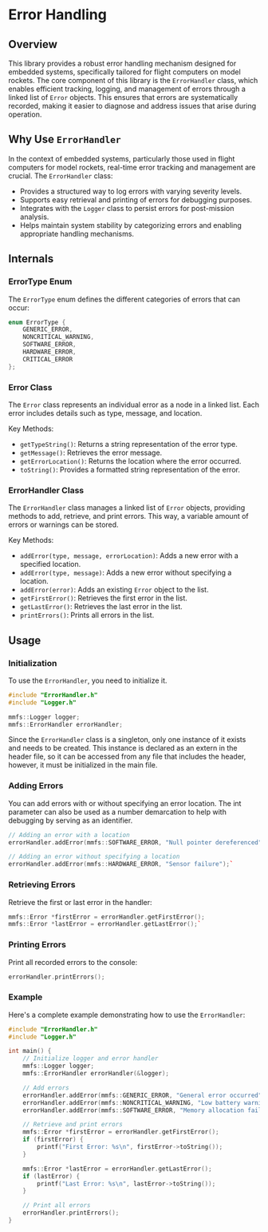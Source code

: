 # Error Handling

## Overview

This library provides a robust error handling mechanism designed for embedded systems, specifically tailored for flight computers on model rockets. The core component of this library is the `ErrorHandler` class, which enables efficient tracking, logging, and management of errors through a linked list of `Error` objects. This ensures that errors are systematically recorded, making it easier to diagnose and address issues that arise during operation.

## Why Use `ErrorHandler`

In the context of embedded systems, particularly those used in flight computers for model rockets, real-time error tracking and management are crucial. The `ErrorHandler` class:

-   Provides a structured way to log errors with varying severity levels.
-   Supports easy retrieval and printing of errors for debugging purposes.
-   Integrates with the `Logger` class to persist errors for post-mission analysis.
-   Helps maintain system stability by categorizing errors and enabling appropriate handling mechanisms.

## Internals

### ErrorType Enum

The `ErrorType` enum defines the different categories of errors that can occur:
```cpp
enum ErrorType {
    GENERIC_ERROR,
    NONCRITICAL_WARNING,
    SOFTWARE_ERROR,
    HARDWARE_ERROR,
    CRITICAL_ERROR
};
```
### Error Class

The `Error` class represents an individual error as a node in a linked list. Each error includes details such as type, message, and location.

Key Methods:

-   `getTypeString()`: Returns a string representation of the error type.
-   `getMessage()`: Retrieves the error message.
-   `getErrorLocation()`: Returns the location where the error occurred.
-   `toString()`: Provides a formatted string representation of the error.

### ErrorHandler Class

The `ErrorHandler` class manages a linked list of `Error` objects, providing methods to add, retrieve, and print errors. This way, a variable amount of errors or warnings can be stored.

Key Methods:

-   `addError(type, message, errorLocation)`: Adds a new error with a specified location.
-   `addError(type, message)`: Adds a new error without specifying a location.
-   `addError(error)`: Adds an existing `Error` object to the list.
-   `getFirstError()`: Retrieves the first error in the list.
-   `getLastError()`: Retrieves the last error in the list.
-   `printErrors()`: Prints all errors in the list.

## Usage

### Initialization

To use the `ErrorHandler`, you need to initialize it.

```cpp
#include "ErrorHandler.h"
#include "Logger.h"

mmfs::Logger logger;
mmfs::ErrorHandler errorHandler;
```

Since the `ErrorHandler` class is a singleton, only one instance of it exists and needs to be created. This instance is declared as an extern in the header file, so it can be accessed from any file that includes the header, however, it must be initialized in the main file.

### Adding Errors

You can add errors with or without specifying an error location. The int parameter can also be used as a number demarcation to help with debugging by serving as an identifier.
```cpp
// Adding an error with a location
errorHandler.addError(mmfs::SOFTWARE_ERROR, "Null pointer dereferenced", 42);

// Adding an error without specifying a location
errorHandler.addError(mmfs::HARDWARE_ERROR, "Sensor failure");` 
```

### Retrieving Errors

Retrieve the first or last error in the handler:
```cpp
mmfs::Error *firstError = errorHandler.getFirstError();
mmfs::Error *lastError = errorHandler.getLastError();` 
```
### Printing Errors

Print all recorded errors to the console:
```cpp
errorHandler.printErrors();
``` 

### Example

Here's a complete example demonstrating how to use the `ErrorHandler`:

```cpp
#include "ErrorHandler.h"
#include "Logger.h"

int main() {
    // Initialize logger and error handler
    mmfs::Logger logger;
    mmfs::ErrorHandler errorHandler(&logger);

    // Add errors
    errorHandler.addError(mmfs::GENERIC_ERROR, "General error occurred", 101);
    errorHandler.addError(mmfs::NONCRITICAL_WARNING, "Low battery warning");
    errorHandler.addError(mmfs::SOFTWARE_ERROR, "Memory allocation failure", 202);

    // Retrieve and print errors
    mmfs::Error *firstError = errorHandler.getFirstError();
    if (firstError) {
        printf("First Error: %s\n", firstError->toString());
    }

    mmfs::Error *lastError = errorHandler.getLastError();
    if (lastError) {
        printf("Last Error: %s\n", lastError->toString());
    }

    // Print all errors
    errorHandler.printErrors();
}
```